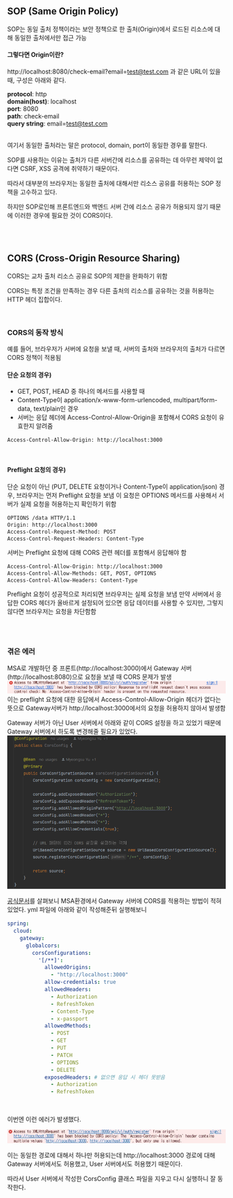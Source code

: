 ## SOP (Same Origin Policy) ## 
SOP는 동일 출처 정책이라는 보안 정책으로 한 출처(Origin)에서 로드된 리소스에 대해 동일한 출처에서만 접근 가능

#### 그렇다면 Origin이란? ####
http://localhost:8080/check-email?email=test@test.com 과 같은 URL이 있을 때, 구성은 아래와 같다.

<b>protocol</b>: http
<br />
<b>domain(host)</b>: localhost
<br />
<b>port</b>: 8080
<br />
<b>path</b>: check-email
<br />
<b>query string</b>: email=test@test.com
<br />
<br />

여기서 동일한 출처라는 말은 protocol, domain, port이 동일한 경우를 말한다.

SOP를 사용하는 이유는 출처가 다른 서버간에 리소스를 공유하는 데 아무런 제약이 없다면 CSRF, XSS 공격에 취약하기 때문이다.

따라서 대부분의 브라우저는 동일한 출처에 대해서만 리소스 공유를 허용하는 SOP 정책을 고수하고 있다.

하지만 SOP로인해 프론트엔드와 백엔드 서버 간에 리소스 공유가 허용되지 않기 때문에 이러한 경우에 필요한 것이 CORS이다.

<br />
<br />

## CORS (Cross-Origin Resource Sharing) ##
CORS는 교차 출처 리소스 공유로 SOP의 제한을 완화하기 위함

CORS는 특정 조건을 만족하는 경우 다른 출처의 리소스를 공유하는 것을 허용하는 HTTP 헤더 집합이다.

<br />

### CORS의 동작 방식 ###
예를 들어, 브라우저가 서버에 요청을 보낼 때, 서버의 출처와 브라우저의 출처가 다르면 CORS 정책이 적용됨

#### 단순 요청의 경우) ####
- GET, POST, HEAD 중 하나의 메서드를 사용할 때
- Content-Type이 application/x-www-form-urlencoded, multipart/form-data, text/plain인 경우
- 서버는 응답 헤더에 Access-Control-Allow-Origin을 포함해서 CORS 요청이 유효한지 알려줌
```
Access-Control-Allow-Origin: http://localhost:3000
```

<br/>

#### Preflight 요청의 경우) ####
단순 요청이 아닌 (PUT, DELETE 요청이거나 Content-Type이 application/json) 경우, 브라우저는 먼저 Preflight 요청을 보냄
이 요청은 OPTIONS 메서드를 사용해서 서버가 실제 요청을 허용하는지 확인하기 위함
```
OPTIONS /data HTTP/1.1
Origin: http://localhost:3000
Access-Control-Request-Method: POST
Access-Control-Request-Headers: Content-Type
```
서버는 Preflight 요청에 대해 CORS 관련 헤더를 포함해서 응답해야 함
```
Access-Control-Allow-Origin: http://localhost:3000
Access-Control-Allow-Methods: GET, POST, OPTIONS
Access-Control-Allow-Headers: Content-Type
```
Preflight 요청이 성공적으로 처리되면 브라우저는 실제 요청을 보냄
만약 서버에서 응답한 CORS 헤더가 올바르게 설정되어 있으면 응답 데이터를 사용할 수 있지만, 그렇지 않다면 브라우저는 요청을 차단함함

<br />
<br />

### 겪은 에러 ###
MSA로 개발하던 중 프론트(http://localhost:3000)에서 Gateway 서버(http://localhost:8080)으로 요청을 보낼 때 CORS 문제가 발생
![CORS에러](image.png)
이는 preflight 요청에 대한 응답에서 Access-Control-Allow-Origin 헤더가 없다는 뜻으로 Gateway서버가 http://localhost:3000에서의 요청을 허용하지 않아서 발생함

Gateway 서버가 아닌 User 서버에서 아래와 같이 CORS 설정을 하고 있었기 때문에 Gateway 서버에서 하도록 변경해줄 필요가 있었다. 
![User-CORS](image-1.png)

[공식문서](https://docs.spring.io/spring-cloud-gateway/docs/current/reference/html/#cors-configuration)를 살펴보니 MSA환경에서 Gateway 서버에 CORS를 적용하는 방법이 적혀있었다.
yml 파일에 아래와 같이 작성해준뒤 실행해보니
```yaml
spring:
  cloud:
    gateway:
      globalcors:
        corsConfigurations:
          '[/**]':
            allowedOrigins:
              - "http://localhost:3000"
            allow-credentials: true
            allowedHeaders:
              - Authorization
              - RefreshToken
              - Content-Type
              - x-passport
            allowedMethods:
              - POST
              - GET
              - PUT
              - PATCH
              - OPTIONS
              - DELETE
            exposedHeaders: # 없으면 응답 시 헤더 못받음
              - Authorization
              - RefreshToken
```

<br />

이번엔 이런 에러가 발생했다.

![CORS-multiple에러](image-2.png)

이는 동일한 경로에 대해서 하나만 허용되는데 http://localhost:3000 경로에 대해 Gateway 서버에서도 허용했고, User 서버에서도 허용했기 때문이다.

따라서 User 서버에서 작성한 CorsConfig 클래스 파일을 지우고 다시 실행하니 잘 동작한다.
